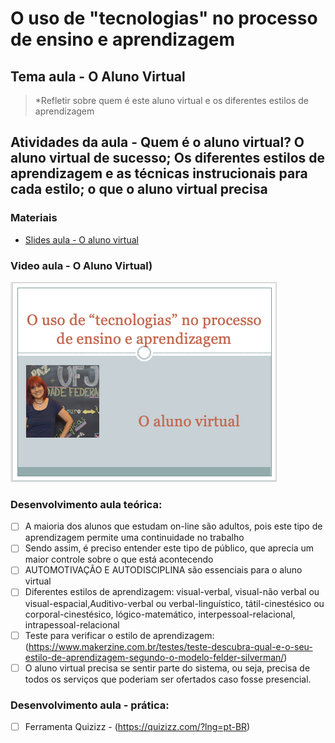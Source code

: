 # O uso de "tecnologias" no processo de ensino e aprendizagem
## Tema aula - O Aluno Virtual
 
>  *Refletir sobre quem é este aluno virtual e os diferentes estilos de aprendizagem
>  
## Atividades da aula - Quem é o aluno virtual? O aluno virtual de sucesso; Os diferentes estilos de aprendizagem e as técnicas instrucionais para cada estilo; o que o aluno virtual precisa

### Materiais
- [Slides aula - O aluno virtual](o_aluno_virtual.pdf)

### Video aula  -  O Aluno Virtual)
[![Aula - O aluno virtual](capa_aula16.png)](https://youtu.be/d37eqJknOqo)


### Desenvolvimento aula teórica: 

- [ ] A maioria dos alunos que estudam on-line são adultos, pois este tipo de aprendizagem permite uma continuidade no trabalho
- [ ] Sendo assim, é preciso entender este tipo de público, que aprecia um maior controle sobre o que está acontecendo
- [ ] AUTOMOTIVAÇÃO E AUTODISCIPLINA são essenciais para o aluno virtual
- [ ] Diferentes estilos de aprendizagem: visual-verbal, visual-não verbal ou visual-espacial,Auditivo-verbal ou verbal-linguístico, tátil-cinestésico ou corporal-cinestésico, lógico-matemático, interpessoal-relacional, intrapessoal-relacional
- [ ] Teste para verificar o estilo de aprendizagem: (https://www.makerzine.com.br/testes/teste-descubra-qual-e-o-seu-estilo-de-aprendizagem-segundo-o-modelo-felder-silverman/)
- [ ] O aluno virtual precisa se sentir parte do sistema, ou seja, precisa de todos os serviços que poderiam ser ofertados caso fosse presencial.

### Desenvolvimento aula  - prática: 
- [ ]  Ferramenta Quizizz - (https://quizizz.com/?lng=pt-BR)
